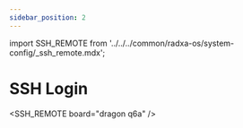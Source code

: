 ```yaml
---
sidebar_position: 2
---
```


import SSH_REMOTE from '../../../common/radxa-os/system-config/\_ssh_remote.mdx';

# SSH Login

<SSH_REMOTE board="dragon q6a" />
